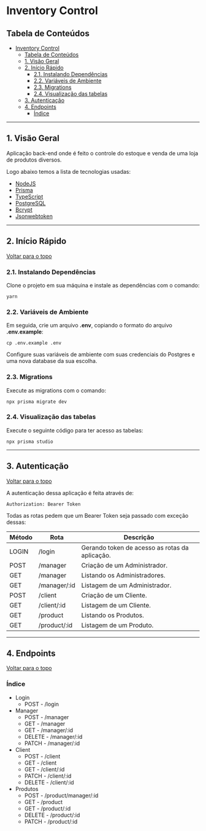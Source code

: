 # Inventory Control

## Tabela de Conteúdos

- [Inventory Control](#inventory-control)
  - [Tabela de Conteúdos](#tabela-de-conteúdos)
  - [1. Visão Geral](#1-visão-geral)
  - [2. Início Rápido](#2-início-rápido)
    - [2.1. Instalando Dependências](#21-instalando-dependências)
    - [2.2. Variáveis de Ambiente](#22-variáveis-de-ambiente)
    - [2.3. Migrations](#23-migrations)
    - [2.4. Visualização das tabelas](#24-visualização-das-tabelas)
  - [3. Autenticação](#3-autenticação)
  - [4. Endpoints](#4-endpoints)
    - [Índice](#índice)

---

## 1. Visão Geral

Aplicação back-end onde é feito o controle do estoque e venda de uma loja de produtos diversos.

Logo abaixo temos a lista de tecnologias usadas:

- [NodeJS](https://nodejs.org/en/)
- [Prisma](https://www.prisma.io/)
- [TypeScript](https://www.typescriptlang.org/)
- [PostgreSQL](https://www.postgresql.org/)
- [Bcrypt](https://www.npmjs.com/package/bcrypt)
- [Jsonwebtoken](https://www.npmjs.com/package/jsonwebtoken)

---

## 2. Início Rápido

[ Voltar para o topo ](#tabela-de-conteúdos)

### 2.1. Instalando Dependências

Clone o projeto em sua máquina e instale as dependências com o comando:

```shell
yarn
```

### 2.2. Variáveis de Ambiente

Em seguida, crie um arquivo **.env**, copiando o formato do arquivo **.env.example**:

```
cp .env.example .env
```

Configure suas variáveis de ambiente com suas credenciais do Postgres e uma nova database da sua escolha.

### 2.3. Migrations

Execute as migrations com o comando:

```
npx prisma migrate dev
```

### 2.4. Visualização das tabelas

Execute o seguinte código para ter acesso as tabelas:

```
npx prisma studio
```

---

## 3. Autenticação

[ Voltar para o topo ](#tabela-de-conteúdos)

A autenticação dessa aplicação é feita através de:

```
Authorization: Bearer Token
```

Todas as rotas pedem que um Bearer Token seja passado com exceção dessas:

| Método | Rota         | Descrição                                      |
| ------ | ------------ | ---------------------------------------------- |
| LOGIN  | /login       | Gerando token de acesso as rotas da aplicação. |
| POST   | /manager     | Criação de um Administrador.                   |
| GET    | /manager     | Listando os Administradores.                   |
| GET    | /manager/:id | Listagem de um Administrador.                  |
| POST   | /client      | Criação de um Cliente.                         |
| GET    | /client/:id  | Listagem de um Cliente.                        |
| GET    | /product     | Listando os Produtos.                          |
| GET    | /product/:id | Listagem de um Produto.                        |

---

## 4. Endpoints

[ Voltar para o topo ](#tabela-de-conteúdos)

### Índice

- Login
  - POST - /login
- Manager
  - POST - /manager
  - GET - /manager
  - GET - /manager/:id
  - DELETE - /manager/:id
  - PATCH - /manager/:id
- Client
  - POST - /client
  - GET - /client
  - GET - /client/:id
  - PATCH - /client/:id
  - DELETE - /client/:id
- Produtos
  - POST - /product/manager/:id
  - GET - /product
  - GET - /product/:id
  - DELETE - /product/:id
  - PATCH - /product/:id
